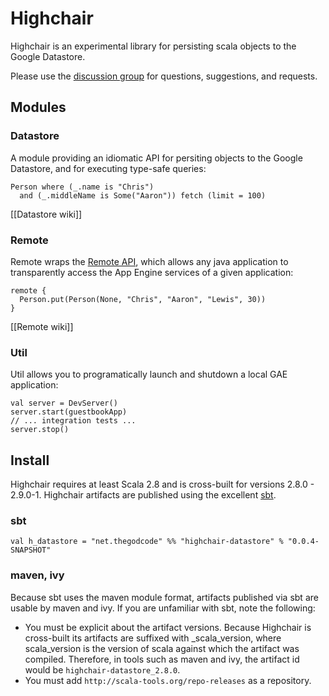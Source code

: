 # Highchair

Highchair is an experimental library for persisting scala objects to the Google Datastore.

Please use the [discussion group](http://groups.google.com/group/highchair-user) for questions, suggestions, and requests.

## Modules

### Datastore
A module providing an idiomatic API for persiting objects to the Google Datastore, and for executing type-safe queries:

    Person where (_.name is "Chris")
      and (_.middleName is Some("Aaron")) fetch (limit = 100)
      
[[Datastore wiki]]

### Remote
Remote wraps the [Remote API](http://code.google.com/appengine/docs/java/tools/remoteapi.html),
which allows any java application to transparently access the App Engine services of a given application:

    remote {
      Person.put(Person(None, "Chris", "Aaron", "Lewis", 30))
    }

[[Remote wiki]]

### Util
Util allows you to programatically launch and shutdown a local GAE application:

    val server = DevServer()
    server.start(guestbookApp)
    // ... integration tests ...
    server.stop()


## Install

Highchair requires at least Scala 2.8 and is cross-built for versions 2.8.0 - 2.9.0-1. Highchair artifacts are published using
the excellent [sbt](http://code.google.com/p/simple-build-tool/).

### sbt

    val h_datastore = "net.thegodcode" %% "highchair-datastore" % "0.0.4-SNAPSHOT"

### maven, ivy

Because sbt uses the maven module format, artifacts published via sbt are usable by maven and ivy. If you are
unfamiliar with sbt, note the following:

  - You must be explicit about the artifact versions. Because Highchair is cross-built its artifacts are suffixed
    with _scala_version, where scala_version is the version of scala against which the artifact was compiled.
    Therefore, in tools such as maven and ivy, the artifact id would be `highchair-datastore_2.8.0`.
  - You must add `http://scala-tools.org/repo-releases` as a repository.
